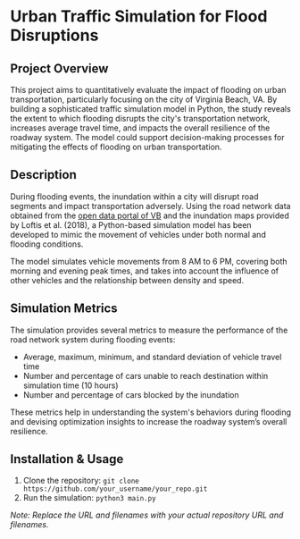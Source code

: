 # Urban Traffic Simulation for Flood Disruptions

## Project Overview
This project aims to quantitatively evaluate the impact of flooding on urban transportation, particularly focusing on the city of Virginia Beach, VA. By building a sophisticated traffic simulation model in Python, the study reveals the extent to which flooding disrupts the city's transportation network, increases average travel time, and impacts the overall resilience of the roadway system. The model could support decision-making processes for mitigating the effects of flooding on urban transportation.

## Description
During flooding events, the inundation within a city will disrupt road segments and impact transportation adversely. Using the road network data obtained from the [open data portal of VB](https://gis.data.vbgoc.com/) and the inundation maps provided by Loftis et al. (2018), a Python-based simulation model has been developed to mimic the movement of vehicles under both normal and flooding conditions.

The model simulates vehicle movements from 8 AM to 6 PM, covering both morning and evening peak times, and takes into account the influence of other vehicles and the relationship between density and speed.

## Simulation Metrics
The simulation provides several metrics to measure the performance of the road network system during flooding events:

- Average, maximum, minimum, and standard deviation of vehicle travel time
- Number and percentage of cars unable to reach destination within simulation time (10 hours)
- Number and percentage of cars blocked by the inundation

These metrics help in understanding the system's behaviors during flooding and devising optimization insights to increase the roadway system’s overall resilience.

## Installation & Usage
1. Clone the repository: `git clone https://github.com/your_username/your_repo.git`
2. Run the simulation: `python3 main.py`

_Note: Replace the URL and filenames with your actual repository URL and filenames._
